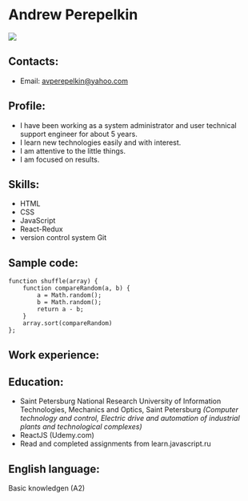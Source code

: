 # Andrew Perepelkin

![ ](https://sun9-37.userapi.com/impg/N9E-3YEEAmMFIsvTDC_-ON7rz3TqH2UZ5hDXUA/FdClAqiagLc.jpg?size=140x176&quality=96&sign=e8c97cc53f28518d5e00b2ea7accd547&type=album)

## **Contacts:**
* Email: avperepelkin@yahoo.com

## **Profile:** 
* I have been working as a system administrator and user technical support engineer for about 5 years.
* I learn new technologies easily and with interest.
* I am attentive to the little things.
* I am focused on results.

## **Skills:**
* HTML
* CSS
* JavaScript
* React-Redux
* version control system Git

## **Sample code:**
```
function shuffle(array) {
    function compareRandom(a, b) {
        a = Math.random();
        b = Math.random();
        return a - b;
    }
    array.sort(compareRandom)
};
```

## **Work experience:**


## **Education:**
* Saint Petersburg National Research University of Information Technologies, Mechanics and Optics, Saint Petersburg
*(Computer technology and control, Electric drive and automation of industrial plants and technological complexes)*
* ReactJS (Udemy.com)
* Read and completed assignments from learn.javascript.ru

## **English language:**
Basic knowledgen (A2)